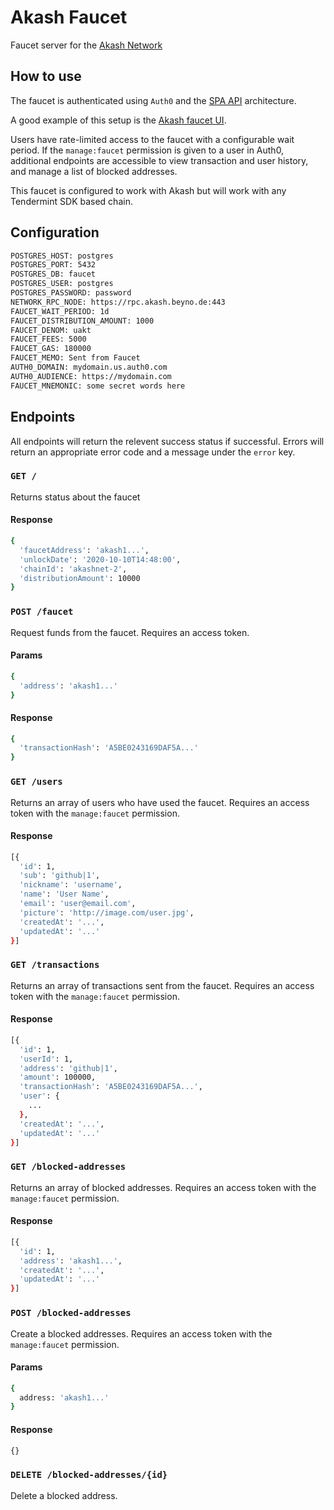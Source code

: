 # Akash Faucet

Faucet server for the [Akash Network](https://akash.network)

## How to use

The faucet is authenticated using `Auth0` and the [SPA API](https://auth0.com/docs/architecture-scenarios/spa-api) architecture. 

A good example of this setup is the [Akash faucet UI](). 

Users have rate-limited access to the faucet with a configurable wait period. If the `manage:faucet` permission is given to a user in Auth0, additional endpoints are accessible to view transaction and user history, and manage a list of blocked addresses.

This faucet is configured to work with Akash but will work with any Tendermint SDK based chain.

## Configuration

```bash
POSTGRES_HOST: postgres
POSTGRES_PORT: 5432
POSTGRES_DB: faucet
POSTGRES_USER: postgres
POSTGRES_PASSWORD: password
NETWORK_RPC_NODE: https://rpc.akash.beyno.de:443
FAUCET_WAIT_PERIOD: 1d
FAUCET_DISTRIBUTION_AMOUNT: 1000
FAUCET_DENOM: uakt
FAUCET_FEES: 5000
FAUCET_GAS: 180000
FAUCET_MEMO: Sent from Faucet
AUTH0_DOMAIN: mydomain.us.auth0.com
AUTH0_AUDIENCE: https://mydomain.com
FAUCET_MNEMONIC: some secret words here
```

## Endpoints

All endpoints will return the relevent success status if successful. Errors will
return an appropriate error code and a message under the `error` key.

### `GET /`

Returns status about the faucet

#### Response

```bash
{
  'faucetAddress': 'akash1...',
  'unlockDate': '2020-10-10T14:48:00',
  'chainId': 'akashnet-2',
  'distributionAmount': 10000
}
```

### `POST /faucet` 

Request funds from the faucet. Requires an access token.

#### Params

```bash
{
  'address': 'akash1...'
}
```

#### Response

```bash
{
  'transactionHash': 'A5BE0243169DAF5A...'
}
```

### `GET /users`

Returns an array of users who have used the faucet. Requires an access token with the 
`manage:faucet` permission.

#### Response

```bash
[{
  'id': 1,
  'sub': 'github|1',
  'nickname': 'username',
  'name': 'User Name',
  'email': 'user@email.com',
  'picture': 'http://image.com/user.jpg',
  'createdAt': '...',
  'updatedAt': '...'
}]
```

### `GET /transactions`

Returns an array of transactions sent from the faucet. Requires an access token with the 
`manage:faucet` permission.

#### Response

```bash
[{
  'id': 1,
  'userId': 1,
  'address': 'github|1',
  'amount': 100000,
  'transactionHash': 'A5BE0243169DAF5A...',
  'user': {
    ...
  },
  'createdAt': '...',
  'updatedAt': '...'
}]
```

### `GET /blocked-addresses`

Returns an array of blocked addresses. Requires an access token with the 
`manage:faucet` permission.

#### Response

```bash
[{
  'id': 1,
  'address': 'akash1...',
  'createdAt': '...',
  'updatedAt': '...'
}]
```

### `POST /blocked-addresses`

Create a blocked addresses. Requires an access token with the `manage:faucet` permission.

#### Params

```bash
{
  address: 'akash1...'
}
```

#### Response

```bash
{}
```

### `DELETE /blocked-addresses/{id}`

Delete a blocked address.
